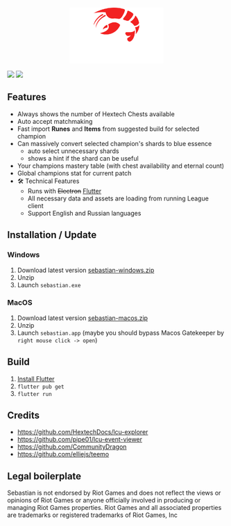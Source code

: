 <p align="center">
  <img src="docs/logo.png" height="128">
</p>

[![](https://img.shields.io/github/v/release/orteney/champmastery?label=VERSION&style=for-the-badge)](https://github.com/orteney/champmastery/releases/latest)
[![](https://img.shields.io/github/downloads/orteney/champmastery/total?style=for-the-badge)](https://github.com/orteney/champmastery/releases)

## Features

- Always shows the number of Hextech Chests available
- Auto accept matchmaking
- Fast import **Runes** and **Items** from suggested build for selected champion
- Can massively convert selected champion's shards to blue essence
  - auto select unnecessary shards
  - shows a hint if the shard can be useful
- Your champions mastery table (with chest availability and eternal count)
- Global champions stat for current patch
- 🛠️ Technical Features
  - Runs with ~~Electron~~ [Flutter](https://flutter.dev/)
  - All necessary data and assets are loading from running League client
  - Support English and Russian languages


## Installation / Update

### Windows
1. Download latest version [sebastian-windows.zip](https://github.com/orteney/sebastian/releases/latest)
1. Unzip
1. Launch `sebastian.exe`

### MacOS
1. Download latest version [sebastian-macos.zip](https://github.com/orteney/sebastian/releases/latest)
1. Unzip
1. Launch `sebastian.app` (maybe you should bypass Macos Gatekeeper by `right mouse click -> open`)

## Build
1. [Install Flutter](https://docs.flutter.dev/get-started/install)
1. `flutter pub get`
1. `flutter run`

## Credits
- https://github.com/HextechDocs/lcu-explorer
- https://github.com/pipe01/lcu-event-viewer
- https://github.com/CommunityDragon
- https://github.com/elliejs/teemo

## Legal boilerplate
Sebastian is not endorsed by Riot Games and does not reflect the views or opinions of Riot Games or anyone officially involved in producing or managing Riot Games properties. Riot Games and all associated properties are trademarks or registered trademarks of Riot Games, Inc
